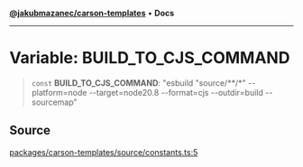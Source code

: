 [**@jakubmazanec/carson-templates**](../README.md) • **Docs**

---

# Variable: BUILD_TO_CJS_COMMAND

> `const` **BUILD_TO_CJS_COMMAND**: "esbuild \"source/\*\*/\*\" --platform=node --target=node20.8
> --format=cjs --outdir=build --sourcemap"

## Source

[packages/carson-templates/source/constants.ts:5](https://github.com/jakubmazanec/tools/blob/2f8bfe433bf76006231c1e3b5197238029672b8c/packages/carson-templates/source/constants.ts#L5)
